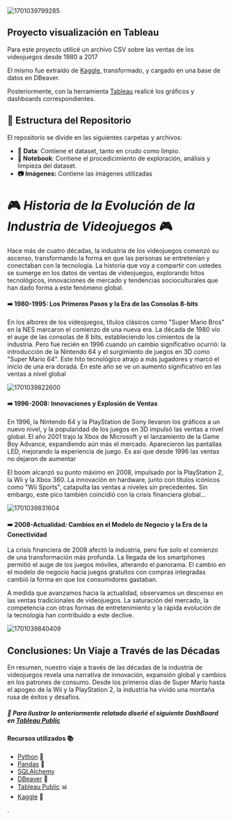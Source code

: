 ![1701039799285](https://file+.vscode-resource.vscode-cdn.net/Users/yaninafontana/ironhack/w5-project_visualizacion/image/README/1701039799285.png)

## Proyecto visualización en Tableau

Para este proyecto utilicé un archivo CSV sobre las ventas de los videojuegos desde 1980 a 2017

El mismo fue extraído de [Kaggle](https://www.kaggle.com/datasets/gregorut/videogamesales), transformado, y  cargado en una base de datos en DBeaver.

Posteriormente, con la herramienta [Tableau](https://www.tableau.com/es-es/community/public) realicé los gráficos y dashboards correspondientes.

## 📌 Estructura del Repositorio

El repositorio se divide en las siguientes carpetas y archivos:

* 📂 **Data**: Contiene el dataset, tanto en crudo como limpio.
* **📔 Notebook**: Contiene el procedicimiento de exploración, análisis y limpieza del dataset.
* **📷 Imágenes:** Contiene las imágenes utilizadas

# 🎮 *Historia de la Evolución de la Industria de Videojuegos* 🎮

Hace más de cuatro décadas, la industria de los videojuegos comenzó su ascenso, transformando la forma en que las personas se entretenían y conectaban con la tecnología. La historia que voy a compartir con ustedes se sumerge en los datos de ventas de videojuegos, explorando hitos tecnológicos, innovaciones de mercado y tendencias socioculturales que han dado forma a este fenómeno global.

#### ➡️ 1980-1995: Los Primeros Pasos y la Era de las Consolas 8-bits

En los albores de los videojuegos, títulos clásicos como "Super Mario Bros" en la NES marcaron el comienzo de una nueva era. La década de 1980 vio el auge de las consolas de 8 bits, estableciendo los cimientos de la industria. Pero fue recién en 1996 cuando un cambio significativo ocurrió: la introducción de la Nintendo 64 y el surgimiento de juegos en 3D como "Super Mario 64". Este hito tecnológico atrajo a más jugadores y marcó el inicio de una era dorada. En este año se ve un  aumento significativo en las ventas a nivel global

![1701039822600](image/README/1701039822600.png)

#### ➡️ 1996-2008: Innovaciones y Explosión de Ventas

En 1996, la Nintendo 64 y la PlayStation de Sony llevaron los gráficos a un nuevo nivel, y la popularidad de los juegos en 3D impulsó las ventas a nivel global. El año 2001 trajo la Xbox de Microsoft y el lanzamiento de la Game Boy Advance, expandiendo aún más el mercado. Aparecieron las pantallas LED, mejorando la experiencia de juego. Es así que desde 1996 las ventas no dejaron de aumentar

El boom alcanzó su punto máximo en 2008, impulsado por la PlayStation 2, la Wii y la Xbox 360. La innovación en hardware, junto con títulos icónicos como "Wii Sports", catapulta las ventas a niveles sin precedentes. Sin embargo, este pico también coincidió con la crisis financiera global...

![1701039831604](image/README/1701039831604.png)

#### ➡️ 2008-Actualidad: Cambios en el Modelo de Negocio y la Era de la Conectividad

La crisis financiera de 2008 afectó la industria, pero fue solo el comienzo de una transformación más profunda. La llegada de los smartphones permitió el auge de los juegos móviles, alterando el panorama. El cambio en el modelo de negocio hacia juegos gratuitos con compras integradas cambió la forma en que los consumidores gastaban.

A medida que avanzamos hacia la actualidad, observamos un descenso en las ventas tradicionales de videojuegos. La saturación del mercado, la competencia con otras formas de entretenimiento y la rápida evolución de la tecnología han contribuido a este declive.

![1701039840409](image/README/1701039840409.png)

## Conclusiones: Un Viaje a Través de las Décadas

En resumen, nuestro viaje a través de las décadas de la industria de videojuegos revela una narrativa de innovación, expansión global y cambios en los patrones de consumo. Desde los primeros días de Super Mario hasta el apogeo de la Wii y la PlayStation 2, la industria ha vivido una montaña rusa de éxitos y desafíos.

##### 👀 Para ilustrar lo anteriormente relatado diseñé el siguiente DashBoard en [Tableau Public](https://public.tableau.com/app/profile/yanina.fontana/viz/Games_17010257398630/DashboardGames)

#### Recursos utilizados 📚

* [Python](https://docs.python.org/3/library/functions.html) 🐍
* [Pandas](https://pandas.pydata.org/docs/) 🐼
* [SQLAlchemy](https://www.sqlalchemy.org/)
* [DBeaver](https://dbeaver.com/docs/dbeaver/) 🦫
* [Tableau Public](https://www.tableau.com/es-es/community/public) 📊
* [Kaggle](https://www.kaggle.com/datasets/gregorut/videogamesales) 👥

.
